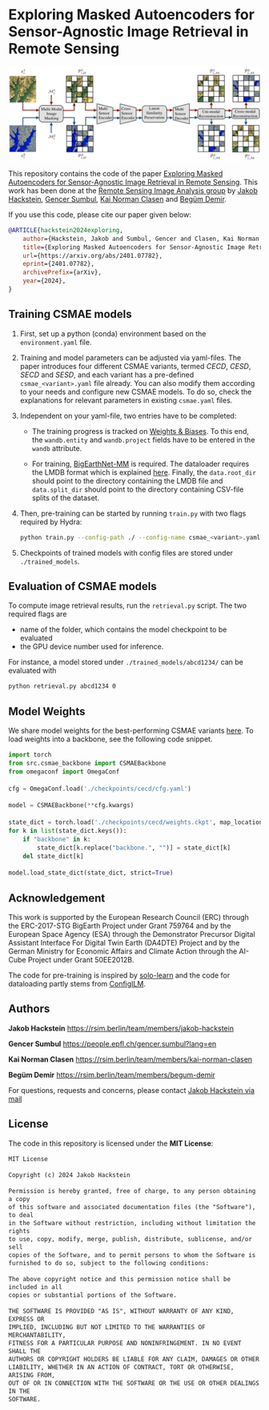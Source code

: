 # Exploring Masked Autoencoders for Sensor-Agnostic Image Retrieval in Remote Sensing

![Alt text](csmae.png?raw=true "Model: Cross-Sensor Masked Autoencoders")

This repository contains the code of the paper [Exploring Masked Autoencoders for Sensor-Agnostic Image Retrieval in Remote Sensing](https://arxiv.org/abs/2401.07782). This work has been done at the [Remote Sensing Image Analysis group](https://rsim.berlin/) by [Jakob Hackstein](https://rsim.berlin/team/members/jakob-hackstein), [Gencer Sumbul](https://people.epfl.ch/gencer.sumbul?lang=en), [Kai Norman Clasen](https://rsim.berlin/team/members/kai-norman-clasen) and [Begüm Demir](https://rsim.berlin/team/members/begum-demir).

If you use this code, please cite our paper given below:

```bibtex
@ARTICLE{hackstein2024exploring,
    author={Hackstein, Jakob and Sumbul, Gencer and Clasen, Kai Norman and Demir, Begüm},
    title={Exploring Masked Autoencoders for Sensor-Agnostic Image Retrieval in Remote Sensing},
    url={https://arxiv.org/abs/2401.07782},
    eprint={2401.07782},
    archivePrefix={arXiv},
    year={2024},
}
```

## Training CSMAE models

1. First, set up a python (conda) environment based on the `environment.yaml` file. 

2. Training and model parameters can be adjusted via yaml-files. The paper introduces four different CSMAE variants, termed _CECD_, _CESD_, _SECD_ and _SESD_, and each variant has a pre-defined `csmae_<variant>.yaml` file already. You can also modify them according to your needs and configure new CSMAE models. To do so, check the explanations for relevant parameters in existing `csmae.yaml` files.

3. Independent on your yaml-file, two entries have to be completed:

    - The training progress is tracked on [Weights & Biases](https://wandb.ai/). To this end, the `wandb.entity` and `wandb.project` fields have to be entered in the `wandb` attribute.

    - For training, [BigEarthNet-MM](https://bigearth.net/) is required. The dataloader requires the LMDB format which is explained [here](http://docs.kai-tub.tech/bigearthnet_encoder/intro.html). Finally, the `data.root_dir` should point to the directory containing the LMDB file and `data.split_dir` should point to the directory containing CSV-file splits of the dataset.

4. Then, pre-training can be started by running `train.py` with two flags required by Hydra:
    ```bash
    python train.py --config-path ./ --config-name csmae_<variant>.yaml
    ```

5. Checkpoints of trained models with config files are stored under `./trained_models`.

## Evaluation of CSMAE models

To compute image retrieval results, run the `retrieval.py` script. The two required flags are
- name of the folder, which contains the model checkpoint to be evaluated
- the GPU device number used for inference.

For instance, a model stored under `./trained_models/abcd1234/` can be evaluated with

```bash
python retrieval.py abcd1234 0
```

## Model Weights

We share model weights for the best-performing CSMAE variants [here](https://tubcloud.tu-berlin.de/s/E4RcbGjzSrjBq7R). To load weights into a backbone, see the following code snippet.

```python
import torch
from src.csmae_backbone import CSMAEBackbone
from omegaconf import OmegaConf

cfg = OmegaConf.load('./checkpoints/cecd/cfg.yaml')

model = CSMAEBackbone(**cfg.kwargs)

state_dict = torch.load('./checkpoints/cecd/weights.ckpt', map_location="cpu")['state_dict']
for k in list(state_dict.keys()):
    if "backbone" in k:
        state_dict[k.replace("backbone.", "")] = state_dict[k]
    del state_dict[k]

model.load_state_dict(state_dict, strict=True)
```

## Acknowledgement

This work is supported by the European Research Council
(ERC) through the ERC-2017-STG BigEarth Project under
Grant 759764 and by the European Space Agency (ESA)
through the Demonstrator Precursor Digital Assistant Interface
For Digital Twin Earth (DA4DTE) Project and by the German Ministry for
Economic Affairs and Climate Action through the AI-Cube
Project under Grant 50EE2012B.

The code for pre-training is inspired by [solo-learn](https://github.com/vturrisi/solo-learn) and the code for dataloading partly stems from [ConfigILM](https://github.com/lhackel-tub/ConfigILM).


## Authors
**Jakob Hackstein**
https://rsim.berlin/team/members/jakob-hackstein

**Gencer Sumbul**
https://people.epfl.ch/gencer.sumbul?lang=en

**Kai Norman Clasen**
https://rsim.berlin/team/members/kai-norman-clasen 

**Begüm Demir**
https://rsim.berlin/team/members/begum-demir

For questions, requests and concerns, please contact [Jakob Hackstein via mail](mailto:hackstein@tu-berlin.de)

## License
The code in this repository is licensed under the **MIT License**:
```
MIT License

Copyright (c) 2024 Jakob Hackstein

Permission is hereby granted, free of charge, to any person obtaining a copy
of this software and associated documentation files (the "Software"), to deal
in the Software without restriction, including without limitation the rights
to use, copy, modify, merge, publish, distribute, sublicense, and/or sell
copies of the Software, and to permit persons to whom the Software is
furnished to do so, subject to the following conditions:

The above copyright notice and this permission notice shall be included in all
copies or substantial portions of the Software.

THE SOFTWARE IS PROVIDED "AS IS", WITHOUT WARRANTY OF ANY KIND, EXPRESS OR
IMPLIED, INCLUDING BUT NOT LIMITED TO THE WARRANTIES OF MERCHANTABILITY,
FITNESS FOR A PARTICULAR PURPOSE AND NONINFRINGEMENT. IN NO EVENT SHALL THE
AUTHORS OR COPYRIGHT HOLDERS BE LIABLE FOR ANY CLAIM, DAMAGES OR OTHER
LIABILITY, WHETHER IN AN ACTION OF CONTRACT, TORT OR OTHERWISE, ARISING FROM,
OUT OF OR IN CONNECTION WITH THE SOFTWARE OR THE USE OR OTHER DEALINGS IN THE
SOFTWARE.
```

